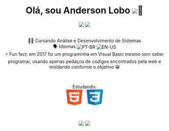 <div align="center">
  
  # Olá, sou Anderson Lobo <img src="https://media.giphy.com/media/hvRJCLFzcasrR4ia7z/giphy.gif" width="28">🐺
  <a href="" target="_blank"><img src="https://img.shields.io/badge/-LinkedIn-%230077B5?style=for-the-badge&logo=linkedin&logoColor=white" target="_blank"></a>
  <a href = ""><img src="https://img.shields.io/badge/Gmail-D14836?style=for-the-badge&logo=gmail&logoColor=white" target="_blank"></a>
  
  <br>👨‍🎓 Cursando Análise e Desenvolvimento de Sistemas
  <br>🗣 Idiomas
  <img align="center" alt="PT-BR" height="20" width="20" src="https://flagicons.lipis.dev/flags/4x3/br.svg">
  <img align="center" alt="EN-US" height="20" width="20" src="https://flagicons.lipis.dev/flags/4x3/us.svg">
  <br>⚡ Fun fact: em 2017 fiz um programinha em Visual Basic mesmo sem saber programar, usando apenas pedaços de códigos encontrados pela web e moldando conforme o objetivo 😁
  
  <br>
  
  Estudando:<br>
  <img align="center" alt="HTML" height="50" width="60" src="https://raw.githubusercontent.com/devicons/devicon/master/icons/html5/html5-original.svg">
  <img align="center" alt="CSS" height="50" width="60" src="https://raw.githubusercontent.com/devicons/devicon/master/icons/css3/css3-original.svg">
  
  <br>
  <br>
  
  <img width="450" src="https://github-readme-stats.vercel.app/api?username=anderson96x&show_icons=true&theme=tokyonight&include_all_commits=true&line_height=24&hide_border=true"/>
  <img width="450" src="https://github-readme-stats.vercel.app/api/top-langs/?username=anderson96x&layout=compact&theme=tokyonight&hide_border=true&card_width=250"/>

</div>
